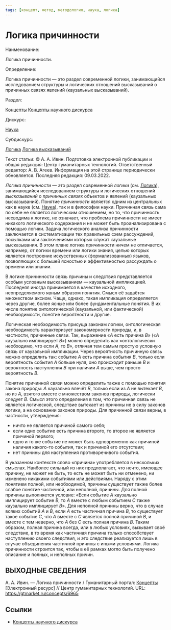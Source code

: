 ```yaml
---
tags: [концепт, метод, методология, наука, логика]
---
```

# Логика причинности

Наименование:

Логика причинности.

Определение:

Логика причинности — это раздел современной логики, занимающийся исследованием структуры и логических отношений высказываний о причинных связях явлений (каузальных высказываний).

Раздел:

[Концепты](https://gtmarket.ru/concepts/)  [Концепты научного дискурса](https://gtmarket.ru/concepts/scientific-concepts)

Дискурс:

[Наука](https://gtmarket.ru/concepts/6860)

Субдискурс:

[Логика](https://gtmarket.ru/concepts/6892)  [Логика высказываний](https://gtmarket.ru/concepts/6899)

Текст статьи: © А. А. Ивин. Подготовка электронной публикации и общая редакция: Центр гуманитарных технологий. Ответственный редактор: А. В. Агеев. Информация на этой странице периодически обновляется. Последняя редакция: 09.03.2022.

_Логика причинности_ — это раздел современной _логики_ (см. [Логика](https://gtmarket.ru/concepts/6892)), занимающийся исследованием структуры и логических отношений _высказываний_ о _причинных связях_ объектов и явлений (каузальных высказываний). Понятие _причинности_ является одним из центральных как в науке (см. [Наука](https://gtmarket.ru/concepts/6860)), так и в философии науки. Причинная связь сама по себе не является логическим отношением, но то, что причинность несводима к логике, не означает, что проблема причинности не имеет никакого логического содержания и не может быть проанализирована с помощью логики. Задача логического анализа причинности заключается в систематизации тех правильных схем рассуждений, посылками или заключениями которых служат каузальные высказывания. В этом плане логика причинности ничем не отличается, например, от логики времени или логики знания, целью которых является построение искусственных (формализованных) языков, позволяющих с большей ясностью и эффективностью рассуждать о времени или знании.

В логике причинности связь причины и следствия представляется особым условным высказыванием — каузальной импликацией. Последняя иногда принимается в качестве исходного, неопределяемого явным образом понятия. Смысл её задаётся множеством аксиом. Чаще, однако, такая импликация определяется через другие, более ясные или более фундаментальные понятия. В их числе понятие онтологической (каузальной, или фактической) необходимости, понятие вероятности и другие.

Логическая необходимость присуща законам логики, онтологическая необходимость характеризует закономерности природы, и, в частности, причинные связи. Так, выражение «_A_ есть причина _B_» («_A_ каузально имплицирует _B_») можно определить как «онтологически необходимо, что если _A_, то _B_», отличая тем самым простую условную связь от каузальной импликации. Через вероятность причинную связь можно определить так: событие _A_ есть причина события _B_, только если вероятность события _A_ больше нуля, оно происходит раньше _B_ и вероятность наступления _B_ при наличии _A_ выше, чем просто вероятность _B_.

Понятие причинной связи можно определить также с помощью понятия закона природы: _A_ каузально влечёт _B_, только если из _A_ не вытекает _B_, но из _A_, взятого вместе с множеством законов природы, логически следует _B_. Смысл этого определения в том, что причинная связь не является логической, следствие вытекает из причины не в силу законов логики, а на основании законов природы. Для причинной связи верны, в частности, утверждения:

- ничто не является причиной самого себя;
- если одно событие есть причина второго, то второе не является причиной первого;
- одно и то же событие не может быть одновременно как причиной наличия какого-то события, так и причиной его отсутствия;
- нет причины для наступления противоречивого события.

В указанном контексте слово «причина» употребляется в нескольких смыслах. Наиболее сильный из них предполагает, что нечто, имеющее причину, не может не быть, то есть не может быть ни отменено, ни изменено никакими событиями или действиями. Наряду с этим понятием полной, или необходимой, причины существует также более слабое понятие частичной, или неполной, причины. Для полной причины выполняется условие: «Если событие _A_ каузально имплицирует событие _B_, то _A_ вместе с любым событием _C_ также каузально имплицирует _B_». Для неполной причины верно, что в случае всяких событий _A_ и _B_, если _A_ есть частичная причина _B_, то существует такое событие _C_, что _A_ вместе с _C_ является полной причиной _B_, и вместе с тем неверно, что _A_ без _C_ есть полная причина _B_. Таким образом, полная причина всегда, или в любых условиях, вызывает своё следствие, в то время как частичная причина только способствует наступлению своего следствия, и это следствие реализуется лишь в случае объединения частичной причины с иными условиями. Логика причинности строится так, чтобы в её рамках могло быть получено описание и полных, и неполных причин.

## ВЫХОДНЫЕ СВЕДЕНИЯ

А. А. Ивин. — Логика причинности / Гуманитарный портал: [Концепты](https://gtmarket.ru/concepts/) [Электронный ресурс] // Центр гуманитарных технологий. URL: <https://gtmarket.ru/concepts/6965>

## Ссылки

- [Концепты научного дискурса](Концепты%20научного%20дискурса.md)
